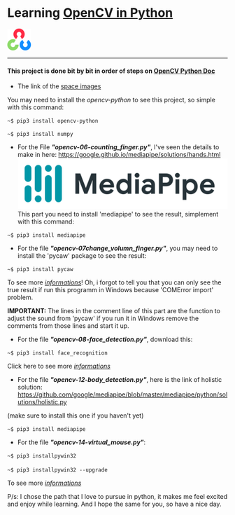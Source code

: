 # Learning [OpenCV in Python](https://docs.opencv.org/4.x/d6/d00/tutorial_py_root.html)

[![alt text](images/opencv-logo-small.png)](https://docs.opencv.org/4.x/d6/d00/tutorial_py_root.html)

-----------------------------------------------------------------------------------------------

#### This project is done bit by bit in order of steps on [OpenCV Python Doc](https://docs.opencv.org/4.x/d6/d00/tutorial_py_root.html)


- The link of the [space images](https://norma-2d.itch.io/space-backgrounds-pack)




You may need to install the _*opencv-python*_ to see this project, so simple with this command:
```
~$ pip3 install opencv-python
```
```
~$ pip3 install numpy
```





- For the File **_"opencv-06-counting_finger.py"_**, I've seen the details to make in here:
https://google.github.io/mediapipe/solutions/hands.html
[![alt text](images/mediapipe_logo.svg)](https://google.github.io/mediapipe/solutions/hands.html)
This part you need to install 'mediapipe' to see the result, simplement with this command:
```
~$ pip3 install mediapipe
```




- For the file **_"opencv-07change_volumn_finger.py"_**, you may need to install the 'pycaw' package to see the result:
```
~$ pip3 install pycaw
```

To see more [_informations_](https://github.com/AndreMiras/pycaw)!
Oh, i forgot to tell you that you can only see the true result if run this programm in Windows because 'COMError import' problem.

**IMPORTANT:**
The lines in the comment line of this part are the function to adjust the sound from 'pycaw' if you run it in Windows remove the comments from those lines and start it up.






- For the file **_"opencv-08-face_detection.py"_**, download this:
```
~$ pip3 install face_recognition
```

Click here to see more [_informations_](https://github.com/ageitgey/face_recognition)





- For the file **_"opencv-12-body_detection.py"_**, here is the link of holistic solution:
https://github.com/google/mediapipe/blob/master/mediapipe/python/solutions/holistic.py

(make sure to install this one if you haven't yet)
```
~$ pip3 install mediapipe
```




- For the file **_"opencv-14-virtual_mouse.py"_**:
```
~$ pip3 installpywin32

~$ pip3 installpywin32 --upgrade
```

To see more [_informations_](https://github.com/mhammond/pywin32/releases)






P/s: I chose the path that I love to pursue in python, it makes me feel excited and enjoy while learning.
And I hope the same for you, so have a nice day.



